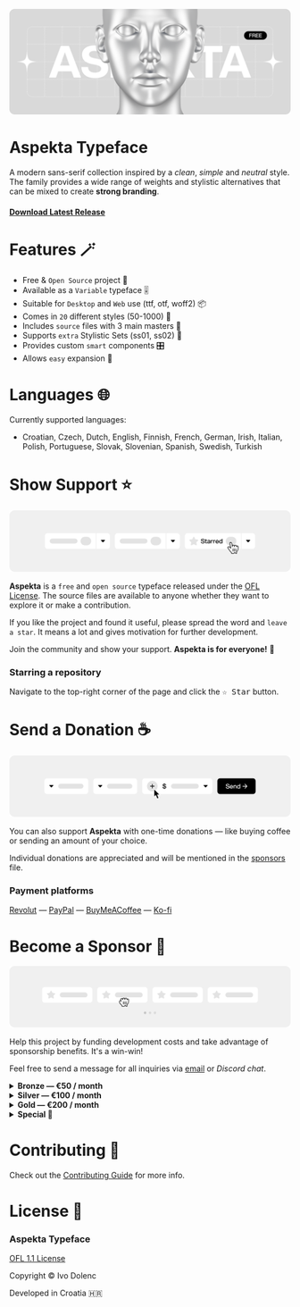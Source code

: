 <p align="center">
    <img src=".assets/aspekta.png">
</p>

# Aspekta Typeface

A modern sans-serif collection inspired by a _clean_, _simple_ and _neutral_ style. The family provides a wide range of weights and stylistic alternatives that can be mixed to create **strong branding**.

#### [Download Latest Release](https://github.com/ivodolenc/aspekta/releases/latest)

# Features 🪄

- Free & `Open Source` project 🦸
- Available as a `Variable` typeface 🎚️
- Suitable for `Desktop` and `Web` use (ttf, otf, woff2) 📦
- Comes in `20` different styles (50-1000) 🤯
- Includes `source` files with 3 main masters 💎
- Supports `extra` Stylistic Sets (ss01, ss02) 🤩
- Provides custom `smart` components 🎛️
- Allows `easy` expansion 🧩

# Languages 🌐

Currently supported languages:

- Croatian, Czech, Dutch, English, Finnish, French, German, Irish, Italian, Polish, Portuguese, Slovak, Slovenian, Spanish, Swedish, Turkish

# Show Support ⭐

<p align="center">
    <img src=".assets/show-support.svg">
</p>

**Aspekta** is a `free` and `open source` typeface released under the [OFL License](LICENSE.txt). The source files are available to anyone whether they want to explore it or make a contribution.

If you like the project and found it useful, please spread the word and `leave a star`. It means a lot and gives motivation for further development.

Join the community and show your support. **Aspekta is for everyone!** 🙌

### Starring a repository

Navigate to the top-right corner of the page and click the <kbd>☆ Star</kbd> button.

# Send a Donation ☕

<p align="center">
    <img src=".assets/send-donation.svg">
</p>

You can also support **Aspekta** with one-time donations — like buying coffee or sending an amount of your choice.

Individual donations are appreciated and will be mentioned in the [sponsors](SPONSORS.md) file.

### Payment platforms

<p>
<a href="https://revolut.me/ivodolenc">Revolut</a>
<span>—</span>
<a href="https://paypal.me/ivodolenc">PayPal</a>
<span>—</span>
<a href="https://www.buymeacoffee.com/ivodolenc">BuyMeACoffee</a>
<span>—</span>
<a href="https://ko-fi.com/ivodolenc">Ko-fi</a>
</p>

# Become a Sponsor 🤑

<p align="center">
    <img src=".assets/become-sponsor.svg">
</p>

Help this project by funding development costs and take advantage of sponsorship benefits. It's a win-win!

Feel free to send a message for all inquiries via <a href="mailto:ivodolenc@gmail.com" title="ivodolenc@gmail.com">email</a> or <i title="ivodolenc#0591">Discord chat</i>.

<details>
  <summary><strong>Bronze — €50 / month</strong></summary>
  <p>

- Small logo placement on the repository [home](README.md) page
- Small logo placement in the [sponsors](SPONSORS.md) file
  </p>
</details>

<details>
  <summary><strong>Silver — €100 / month</strong></summary>
  <p>

- Medium logo placement on the repository [home](README.md) page
- Medium logo placement in the [sponsors](SPONSORS.md) file
    </p>
  </details>

<details>
  <summary><strong>Gold — €200 / month</strong></summary>
  <p>

- Large logo placement on the repository [home](README.md) page
- Large logo placement in the [sponsors](SPONSORS.md) file
- Logo placement in a special section of each [release](https://github.com/ivodolenc/aspekta/releases)
  </p>
</details>

<details>
  <summary><strong>Special 💎</strong></summary>
  <p>

- Let's discuss about this!
  </p>
</details>

# Contributing 🤝

Check out the [Contributing Guide](CONTRIBUTING.md) for more info.

# License 📃

### Aspekta Typeface

[OFL 1.1 License](LICENSE.txt)

Copyright © Ivo Dolenc

Developed in Croatia 🇭🇷
